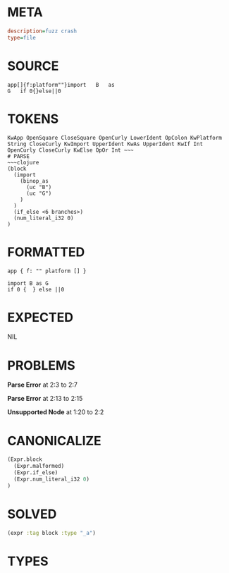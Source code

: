 # META
~~~ini
description=fuzz crash
type=file
~~~
# SOURCE
~~~roc
app[]{f:platform""}import	B	as
G	if 0{}else||0
~~~
# TOKENS
~~~text
KwApp OpenSquare CloseSquare OpenCurly LowerIdent OpColon KwPlatform String CloseCurly KwImport UpperIdent KwAs UpperIdent KwIf Int OpenCurly CloseCurly KwElse OpOr Int ~~~
# PARSE
~~~clojure
(block
  (import
    (binop_as
      (uc "B")
      (uc "G")
    )
  )
  (if_else <6 branches>)
  (num_literal_i32 0)
)
~~~
# FORMATTED
~~~roc
app { f: "" platform [] }

import B as G
if 0 {  } else ||0
~~~
# EXPECTED
NIL
# PROBLEMS
**Parse Error**
at 2:3 to 2:7

**Parse Error**
at 2:13 to 2:15

**Unsupported Node**
at 1:20 to 2:2

# CANONICALIZE
~~~clojure
(Expr.block
  (Expr.malformed)
  (Expr.if_else)
  (Expr.num_literal_i32 0)
)
~~~
# SOLVED
~~~clojure
(expr :tag block :type "_a")
~~~
# TYPES
~~~roc
~~~
